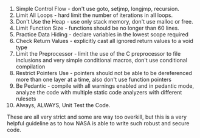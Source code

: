 1. Simple Control Flow - don't use goto, setjmp, longjmp, recursion.
2. Limit All Loops - hard limit the number of iterations in all loops.
3. Don't Use the Heap - use only stack memory, don't use malloc or free.
4. Limit Function Size - functions should be no longer than 60 lines.
5. Practice Data Hiding - declare variables in the lowest scope required
6. Check Return Values - explicitly cast all ignored return values to a void type
7. Limit the Preprocessor - limit the use of the C preprocessor to file inclusions and very simple conditional macros, don't use conditional compilation
8. Restrict Pointers Use - pointers should not be able to be dereferenced more than one layer at a time, also don't use function pointers
9. Be Pedantic - compile with all warnings enabled and in pedantic mode, analyze the code with multiple static code analyzers with different rulesets
10. Always, ALWAYS, Unit Test the Code.

These are all very strict and some are way too overkill, but this is a very helpful guideline as to how NASA is able to write such robust and secure code.
